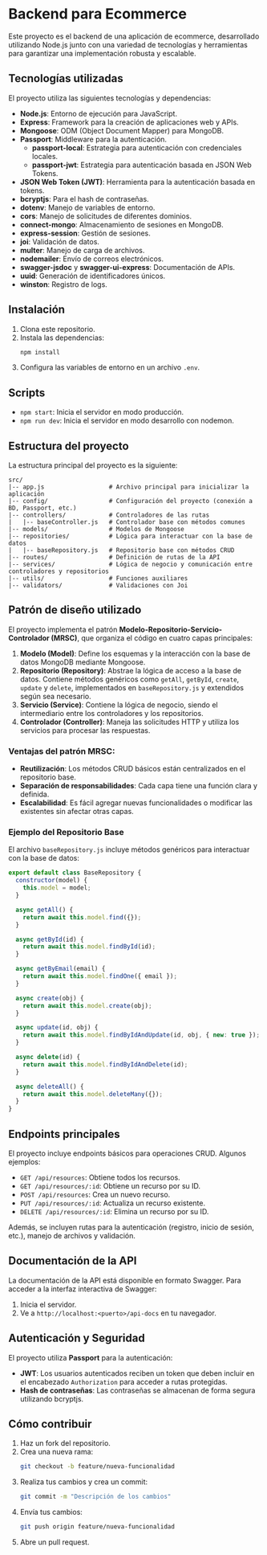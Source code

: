 # Backend para Ecommerce

Este proyecto es el backend de una aplicación de ecommerce, desarrollado utilizando Node.js junto con una variedad de tecnologías y herramientas para garantizar una implementación robusta y escalable.

## Tecnologías utilizadas

El proyecto utiliza las siguientes tecnologías y dependencias:

- **Node.js**: Entorno de ejecución para JavaScript.
- **Express**: Framework para la creación de aplicaciones web y APIs.
- **Mongoose**: ODM (Object Document Mapper) para MongoDB.
- **Passport**: Middleware para la autenticación.
  - **passport-local**: Estrategia para autenticación con credenciales locales.
  - **passport-jwt**: Estrategia para autenticación basada en JSON Web Tokens.
- **JSON Web Token (JWT)**: Herramienta para la autenticación basada en tokens.
- **bcryptjs**: Para el hash de contraseñas.
- **dotenv**: Manejo de variables de entorno.
- **cors**: Manejo de solicitudes de diferentes dominios.
- **connect-mongo**: Almacenamiento de sesiones en MongoDB.
- **express-session**: Gestión de sesiones.
- **joi**: Validación de datos.
- **multer**: Manejo de carga de archivos.
- **nodemailer**: Envío de correos electrónicos.
- **swagger-jsdoc** y **swagger-ui-express**: Documentación de APIs.
- **uuid**: Generación de identificadores únicos.
- **winston**: Registro de logs.

## Instalación

1. Clona este repositorio.
2. Instala las dependencias:
   ```bash
   npm install
   ```
3. Configura las variables de entorno en un archivo `.env`.

## Scripts

- `npm start`: Inicia el servidor en modo producción.
- `npm run dev`: Inicia el servidor en modo desarrollo con nodemon.

## Estructura del proyecto

La estructura principal del proyecto es la siguiente:

```
src/
|-- app.js                  # Archivo principal para inicializar la aplicación
|-- config/                 # Configuración del proyecto (conexión a BD, Passport, etc.)
|-- controllers/            # Controladores de las rutas
|   |-- baseController.js   # Controlador base con métodos comunes
|-- models/                 # Modelos de Mongoose
|-- repositories/           # Lógica para interactuar con la base de datos
|   |-- baseRepository.js   # Repositorio base con métodos CRUD
|-- routes/                 # Definición de rutas de la API
|-- services/               # Lógica de negocio y comunicación entre controladores y repositorios
|-- utils/                  # Funciones auxiliares
|-- validators/             # Validaciones con Joi
```

## Patrón de diseño utilizado

El proyecto implementa el patrón **Modelo-Repositorio-Servicio-Controlador (MRSC)**, que organiza el código en cuatro capas principales:

1. **Modelo (Model)**: Define los esquemas y la interacción con la base de datos MongoDB mediante Mongoose.
2. **Repositorio (Repository)**: Abstrae la lógica de acceso a la base de datos. Contiene métodos genéricos como `getAll`, `getById`, `create`, `update` y `delete`, implementados en `baseRepository.js` y extendidos según sea necesario.
3. **Servicio (Service)**: Contiene la lógica de negocio, siendo el intermediario entre los controladores y los repositorios.
4. **Controlador (Controller)**: Maneja las solicitudes HTTP y utiliza los servicios para procesar las respuestas.

### Ventajas del patrón MRSC:

- **Reutilización**: Los métodos CRUD básicos están centralizados en el repositorio base.
- **Separación de responsabilidades**: Cada capa tiene una función clara y definida.
- **Escalabilidad**: Es fácil agregar nuevas funcionalidades o modificar las existentes sin afectar otras capas.

### Ejemplo del Repositorio Base

El archivo `baseRepository.js` incluye métodos genéricos para interactuar con la base de datos:

```javascript
export default class BaseRepository {
  constructor(model) {
    this.model = model;
  }

  async getAll() {
    return await this.model.find({});
  }

  async getById(id) {
    return await this.model.findById(id);
  }

  async getByEmail(email) {
    return await this.model.findOne({ email });
  }

  async create(obj) {
    return await this.model.create(obj);
  }

  async update(id, obj) {
    return await this.model.findByIdAndUpdate(id, obj, { new: true });
  }

  async delete(id) {
    return await this.model.findByIdAndDelete(id);
  }

  async deleteAll() {
    return await this.model.deleteMany({});
  }
}
```

## Endpoints principales

El proyecto incluye endpoints básicos para operaciones CRUD. Algunos ejemplos:

- `GET /api/resources`: Obtiene todos los recursos.
- `GET /api/resources/:id`: Obtiene un recurso por su ID.
- `POST /api/resources`: Crea un nuevo recurso.
- `PUT /api/resources/:id`: Actualiza un recurso existente.
- `DELETE /api/resources/:id`: Elimina un recurso por su ID.

Además, se incluyen rutas para la autenticación (registro, inicio de sesión, etc.), manejo de archivos y validación.

## Documentación de la API

La documentación de la API está disponible en formato Swagger. Para acceder a la interfaz interactiva de Swagger:

1. Inicia el servidor.
2. Ve a `http://localhost:<puerto>/api-docs` en tu navegador.

## Autenticación y Seguridad

El proyecto utiliza **Passport** para la autenticación:

- **JWT**: Los usuarios autenticados reciben un token que deben incluir en el encabezado `Authorization` para acceder a rutas protegidas.
- **Hash de contraseñas**: Las contraseñas se almacenan de forma segura utilizando bcryptjs.

## Cómo contribuir

1. Haz un fork del repositorio.
2. Crea una nueva rama:
   ```bash
   git checkout -b feature/nueva-funcionalidad
   ```
3. Realiza tus cambios y crea un commit:
   ```bash
   git commit -m "Descripción de los cambios"
   ```
4. Envía tus cambios:
   ```bash
   git push origin feature/nueva-funcionalidad
   ```
5. Abre un pull request.

